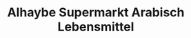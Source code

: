 ---
title: "Alhaybe Supermarkt Arabisch Lebensmittel"
url: /stuttgart/alhaybe-supermarkt-arabisch-lebensmittel/
shop: Kiosk
---